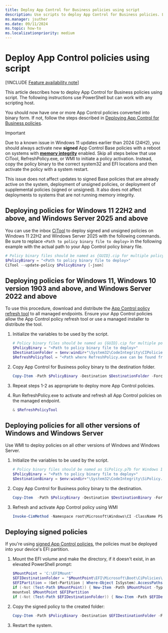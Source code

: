 ```yaml
---
title: Deploy App Control for Business policies using script
description: Use scripts to deploy App Control for Business policies. Learn how with this step-by-step guide.
ms.manager: jsuther
ms.date: 09/11/2024
ms.topic: how-to
ms.localizationpriority: medium
---
```


# Deploy App Control policies using script

[!INCLUDE [Feature availability note](../includes/feature-availability-note.md)]

This article describes how to deploy App Control for Business policies using script. The following instructions use PowerShell but can work with any scripting host.

You should now have one or more App Control policies converted into binary form. If not, follow the steps described in [Deploying App Control for Business policies](appcontrol-deployment-guide.md).

> [!IMPORTANT]
> Due to a known issue in Windows 11 updates earlier than 2024 (24H2), you should always activate new **signed** App Control Base policies with a reboot on systems with [**memory integrity**](../../../../hardware-security/enable-virtualization-based-protection-of-code-integrity.md) enabled. Skip all steps below that use CiTool, RefreshPolicy.exe, or WMI to initiate a policy activation. Instead, copy the policy binary to the correct system32 and EFI locations and then activate the policy with a system restart.
>
> This issue does not affect updates to signed Base policies that are already active on the system, deployment of unsigned policies, or deployment of supplemental policies (signed or unsigned). It also does not affect deployments to systems that are not running memory integrity.

## Deploying policies for Windows 11 22H2 and above, and Windows Server 2025 and above

You can use the inbox [CiTool](../operations/citool-commands.md) to deploy signed and unsigned policies on Windows 11 22H2 and Windows Server 2025 with the following commands. Be sure to replace `<Path to policy binary file to deploy>` in the following example with the actual path to your App Control policy binary file.

```powershell
# Policy binary files should be named as {GUID}.cip for multiple policy format files (where {GUID} = <PolicyId> from the Policy XML)
$PolicyBinary = "<Path to policy binary file to deploy>"
CiTool --update-policy $PolicyBinary [-json]
```

## Deploying policies for Windows 11, Windows 10 version 1903 and above, and Windows Server 2022 and above

To use this procedure, download and distribute the [App Control policy refresh tool](https://aka.ms/refreshpolicy) to all managed endpoints. Ensure your App Control policies allow the App Control policy refresh tool or use a managed installer to distribute the tool.

1. Initialize the variables to be used by the script.

    ```powershell
    # Policy binary files should be named as {GUID}.cip for multiple policy format files (where {GUID} = <PolicyId> from the Policy XML)
    $PolicyBinary = "<Path to policy binary file to deploy>"
    $DestinationFolder = $env:windir+"\System32\CodeIntegrity\CIPolicies\Active\"
    $RefreshPolicyTool = "<Path where RefreshPolicy.exe can be found from managed endpoints>"
    ```

2. Copy App Control for Business policy binary to the destination folder.

   ```powershell
   Copy-Item -Path $PolicyBinary -Destination $DestinationFolder -Force
   ```

3. Repeat steps 1-2 as appropriate to deploy more App Control policies.
4. Run RefreshPolicy.exe to activate and refresh all App Control policies on the managed endpoint.

   ```powershell
   & $RefreshPolicyTool
   ```

## Deploying policies for all other versions of Windows and Windows Server

Use WMI to deploy policies on all other versions of Windows and Windows Server.

1. Initialize the variables to be used by the script.

    ```powershell
    # Policy binary files should be named as SiPolicy.p7b for Windows 10 versions earlier than 1903
    $PolicyBinary = "<Path to policy binary file to deploy>"
    $DestinationBinary = $env:windir+"\System32\CodeIntegrity\SiPolicy.p7b"
    ```

2. Copy App Control for Business policy binary to the destination.

   ```powershell
   Copy-Item  -Path $PolicyBinary -Destination $DestinationBinary -Force
   ```

3. Refresh and activate App Control policy using WMI

   ```powershell
   Invoke-CimMethod -Namespace root\Microsoft\Windows\CI -ClassName PS_UpdateAndCompareCIPolicy -MethodName Update -Arguments @{FilePath = $DestinationBinary}
   ```

## Deploying signed policies

If you're using [signed App Control policies](use-signed-policies-to-protect-appcontrol-against-tampering.md), the policies must be deployed into your device's EFI partition.

1. Mount the EFI volume and make the directory, if it doesn't exist, in an elevated PowerShell prompt:

    ```powershell
   $MountPoint = 'C:\EFIMount'
   $EFIDestinationFolder = "$MountPoint\EFI\Microsoft\Boot\CiPolicies\Active"
   $EFIPartition = (Get-Partition | Where-Object IsSystem).AccessPaths[0]
   if (-Not (Test-Path $MountPoint)) { New-Item -Path $MountPoint -Type Directory -Force }
   mountvol $MountPoint $EFIPartition
   if (-Not (Test-Path $EFIDestinationFolder)) { New-Item -Path $EFIDestinationFolder -Type Directory -Force }
    ```

2. Copy the signed policy to the created folder:

    ```powershell
   Copy-Item -Path $PolicyBinary -Destination $EFIDestinationFolder -Force
    ```

3. Restart the system.
